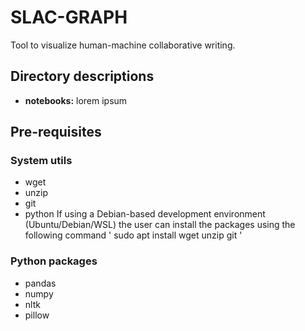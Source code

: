 # SLAC-GRAPH
Tool to visualize human-machine collaborative writing.

## Directory descriptions
- **notebooks:** lorem ipsum

## Pre-requisites
### System utils
- wget
- unzip
- git
- python
If using a Debian-based development environment (Ubuntu/Debian/WSL) the user can install the packages using the following command
'
sudo apt install wget unzip git
'
### Python packages
- pandas
- numpy
- nltk
- pillow
